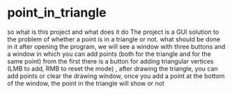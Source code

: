 # point_in_triangle
so what is this project and what does it do
The project is a GUI solution to the problem of whether a point is in a triangle or not.
what should be done in it after opening the program, we will see a window with three buttons and a window in which you can add points (both for the triangle and for the same point) from the first there is a button for adding triangular vertices (LMB to add, RMB to reset the mode) , after drawing the triangle, you can add points or clear the drawing window, once you add a point at the bottom of the window, the point in the triangle will show or not
